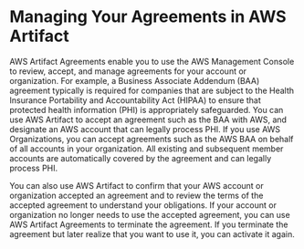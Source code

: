 # Managing Your Agreements in AWS Artifact<a name="managingagreements"></a>

AWS Artifact Agreements enable you to use the AWS Management Console to review, accept, and manage agreements for your account or organization\. For example, a Business Associate Addendum \(BAA\) agreement typically is required for companies that are subject to the Health Insurance Portability and Accountability Act \(HIPAA\) to ensure that protected health information \(PHI\) is appropriately safeguarded\. You can use AWS Artifact to accept an agreement such as the BAA with AWS, and designate an AWS account that can legally process PHI\. If you use AWS Organizations, you can accept agreements such as the AWS BAA on behalf of all accounts in your organization\. All existing and subsequent member accounts are automatically covered by the agreement and can legally process PHI\.

You can also use AWS Artifact to confirm that your AWS account or organization accepted an agreement and to review the terms of the accepted agreement to understand your obligations\. If your account or organization no longer needs to use the accepted agreement, you can use AWS Artifact Agreements to terminate the agreement\. If you terminate the agreement but later realize that you want to use it, you can activate it again\. 